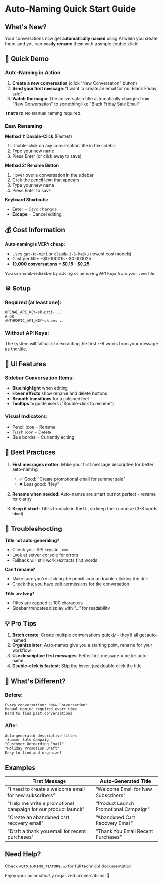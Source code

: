 # Auto-Naming Quick Start Guide

## What's New?

Your conversations now get **automatically named** using AI when you create them, and you can **easily rename** them with a simple double-click!

## 🎯 Quick Demo

### Auto-Naming in Action

1. **Create a new conversation** (click "New Conversation" button)
2. **Send your first message**: "I want to create an email for our Black Friday sale"
3. **Watch the magic**: The conversation title automatically changes from "New Conversation" to something like "Black Friday Sale Email"

**That's it!** No manual naming required.

### Easy Renaming

**Method 1: Double-Click** (Fastest)
1. Double-click on any conversation title in the sidebar
2. Type your new name
3. Press Enter (or click away to save)

**Method 2: Rename Button**
1. Hover over a conversation in the sidebar
2. Click the pencil icon that appears
3. Type your new name
4. Press Enter to save

**Keyboard Shortcuts:**
- **Enter** = Save changes
- **Escape** = Cancel editing

## 💰 Cost Information

**Auto-naming is VERY cheap:**
- Uses `gpt-4o-mini` or `claude-3-5-haiku` (lowest cost models)
- Cost per title: ~$0.000015 - $0.000025
- **10,000 conversations = $0.15 - $0.25**

You can enable/disable by adding or removing API keys from your `.env` file.

## ⚙️ Setup

### Required (at least one):
```env
OPENAI_API_KEY=sk-proj-...
# OR
ANTHROPIC_API_KEY=sk-ant-...
```

### Without API Keys:
The system will fallback to extracting the first 5-6 words from your message as the title.

## 🎨 UI Features

### Sidebar Conversation Items:
- **Blue highlight** when editing
- **Hover effects** show rename and delete buttons
- **Smooth transitions** for a polished feel
- **Tooltips** to guide users ("Double-click to rename")

### Visual Indicators:
- Pencil icon = Rename
- Trash icon = Delete
- Blue border = Currently editing

## 📱 Best Practices

1. **First messages matter**: Make your first message descriptive for better auto-naming
   - ✅ Good: "Create promotional email for summer sale"
   - ❌ Less good: "Hey"

2. **Rename when needed**: Auto-names are smart but not perfect - rename for clarity

3. **Keep it short**: Titles truncate in the UI, so keep them concise (3-8 words ideal)

## 🐛 Troubleshooting

**Title not auto-generating?**
- Check your API keys in `.env`
- Look at server console for errors
- Fallback will still work (extracts first words)

**Can't rename?**
- Make sure you're clicking the pencil icon or double-clicking the title
- Check that you have edit permissions for the conversation

**Title too long?**
- Titles are capped at 100 characters
- Sidebar truncates display with "..." for readability

## 💡 Pro Tips

1. **Batch create**: Create multiple conversations quickly - they'll all get auto-named
2. **Organize later**: Auto-names give you a starting point, rename for your workflow
3. **Use descriptive first messages**: Better first message = better auto-name
4. **Double-click is fastest**: Skip the hover, just double-click the title

## 🚀 What's Different?

### Before:
```
Every conversation: "New Conversation"
Manual naming required every time
Hard to find past conversations
```

### After:
```
Auto-generated descriptive titles
"Summer Sale Campaign"
"Customer Onboarding Email"
"Holiday Promotion Draft"
Easy to find and organize!
```

## Examples

| First Message | Auto-Generated Title |
|--------------|---------------------|
| "I need to create a welcome email for new subscribers" | "Welcome Email for New Subscribers" |
| "Help me write a promotional campaign for our product launch" | "Product Launch Promotional Campaign" |
| "Create an abandoned cart recovery email" | "Abandoned Cart Recovery Email" |
| "Draft a thank you email for recent purchases" | "Thank You Email Recent Purchases" |

## Need Help?

Check `AUTO_NAMING_FEATURE.md` for full technical documentation.

Enjoy your automatically organized conversations! 🎉

